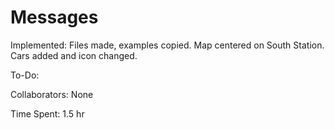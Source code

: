 # Messages

Implemented: Files made, examples copied. Map centered on South Station. Cars added and icon changed.

To-Do: 

Collaborators: None

Time Spent: 1.5 hr
